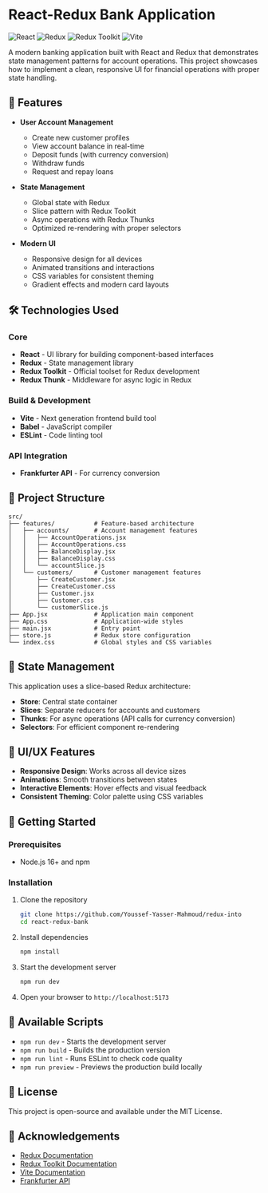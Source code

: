 # React-Redux Bank Application

![React](https://img.shields.io/badge/React-18-blue)
![Redux](https://img.shields.io/badge/Redux-5.0.1-purple)
![Redux Toolkit](https://img.shields.io/badge/Redux_Toolkit-2.8.1-blueviolet)
![Vite](https://img.shields.io/badge/Vite-5.0.0-yellow)

A modern banking application built with React and Redux that demonstrates state management patterns for account operations. This project showcases how to implement a clean, responsive UI for financial operations with proper state handling.

## 🚀 Features

- **User Account Management**

  - Create new customer profiles
  - View account balance in real-time
  - Deposit funds (with currency conversion)
  - Withdraw funds
  - Request and repay loans

- **State Management**

  - Global state with Redux
  - Slice pattern with Redux Toolkit
  - Async operations with Redux Thunks
  - Optimized re-rendering with proper selectors

- **Modern UI**
  - Responsive design for all devices
  - Animated transitions and interactions
  - CSS variables for consistent theming
  - Gradient effects and modern card layouts

## 🛠️ Technologies Used

### Core

- **React** - UI library for building component-based interfaces
- **Redux** - State management library
- **Redux Toolkit** - Official toolset for Redux development
- **Redux Thunk** - Middleware for async logic in Redux

### Build & Development

- **Vite** - Next generation frontend build tool
- **Babel** - JavaScript compiler
- **ESLint** - Code linting tool

### API Integration

- **Frankfurter API** - For currency conversion

## 📂 Project Structure

```
src/
├── features/           # Feature-based architecture
│   ├── accounts/       # Account management features
│   │   ├── AccountOperations.jsx
│   │   ├── AccountOperations.css
│   │   ├── BalanceDisplay.jsx
│   │   ├── BalanceDisplay.css
│   │   └── accountSlice.js
│   └── customers/      # Customer management features
│       ├── CreateCustomer.jsx
│       ├── CreateCustomer.css
│       ├── Customer.jsx
│       ├── Customer.css
│       └── customerSlice.js
├── App.jsx             # Application main component
├── App.css             # Application-wide styles
├── main.jsx            # Entry point
├── store.js            # Redux store configuration
└── index.css           # Global styles and CSS variables
```

## 🔄 State Management

This application uses a slice-based Redux architecture:

- **Store**: Central state container
- **Slices**: Separate reducers for accounts and customers
- **Thunks**: For async operations (API calls for currency conversion)
- **Selectors**: For efficient component re-rendering

## 🎨 UI/UX Features

- **Responsive Design**: Works across all device sizes
- **Animations**: Smooth transitions between states
- **Interactive Elements**: Hover effects and visual feedback
- **Consistent Theming**: Color palette using CSS variables

## 🚀 Getting Started

### Prerequisites

- Node.js 16+ and npm

### Installation

1. Clone the repository

   ```bash
   git clone https://github.com/Youssef-Yasser-Mahmoud/redux-into
   cd react-redux-bank
   ```

2. Install dependencies

   ```bash
   npm install
   ```

3. Start the development server

   ```bash
   npm run dev
   ```

4. Open your browser to `http://localhost:5173`

## 🧪 Available Scripts

- `npm run dev` - Starts the development server
- `npm run build` - Builds the production version
- `npm run lint` - Runs ESLint to check code quality
- `npm run preview` - Previews the production build locally

## 📝 License

This project is open-source and available under the MIT License.

## 🙏 Acknowledgements

- [Redux Documentation](https://redux.js.org/)
- [Redux Toolkit Documentation](https://redux-toolkit.js.org/)
- [Vite Documentation](https://vitejs.dev/)
- [Frankfurter API](https://www.frankfurter.app/)
